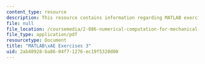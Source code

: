 ```yaml
---
content_type: resource
description: This resource contains information regarding MATLAB exercises 3.
file: null
file_location: /coursemedia/2-086-numerical-computation-for-mechanical-engineers-fall-2012/2ab48928ba8604f71276ec19f5320d00_MIT2_086F12_matlab_ex3.pdf
file_type: application/pdf
resourcetype: Document
title: "MATLAB\xAE Exercises 3"
uid: 2ab48928-ba86-04f7-1276-ec19f5320d00
---
```


